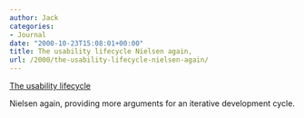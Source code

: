 ```yaml
---
author: Jack
categories:
- Journal
date: "2000-10-23T15:08:01+00:00"
title: The usability lifecycle Nielsen again,
url: /2000/the-usability-lifecycle-nielsen-again/
---
```


[The usability lifecycle][1]

Nielsen again, providing more arguments for an iterative development cycle.

 [1]: http://web.archive.org/web/20091208131137/http://www.developer.ibm.com:80/library/articles/nielsen3.html
